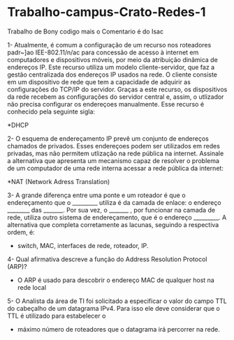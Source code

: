 # Trabalho-campus-Crato-Redes-1

Trabalho de Bony codigo mais o Comentario é do Isac


1- Atualmente, é comum a configuração de um recurso nos roteadores padr~]ao IEE-802.11/n/ac para concessão de acesso à internet em computadores e dispositivos móveis, por meio da atribuição dinâmica de endereços IP. Este recurso utiliza um modelo cliente-servidor, que faz a gestão centralizada dos endereços IP usados na rede. O cliente consiste em um dispositivo de rede que tem a capacidade de adquirir as configurações do TCP/IP do servidor. Graças a este recurso, os dispositivos da rede recebem as configurações do servidor central e, assim, o utlizador não precisa configurar os endereçoes manualmente. Esse recurso é conhecido pela seguinte sigla:

*DHCP

2- O esquema de endereçamento IP prevê um conjunto de endereços chamados de privados. Esses endereçoes podem ser utilizados em redes privadas, mas não permitem utlização na rede pública na internet. Assinale a alternativa que apresenta um mecanismo capaz de resolver o problema de um computador de uma rede interna acessar a rede pública da internet:

*NAT (Network Adress Translation)

3- A grande diferença entre uma ponte e um roteador é que o endereçamento que o _________ utiliza é da camada de enlace: o endereço ________ das _______. Por sua vez, o _______ , por funcionar na camada de rede, utiliza outro sistema de endereçamento, que é o endereço _________. A alternativa que completa corretamente as lacunas, seguindo a respectiva ordem, é:

* switch, MAC, interfaces de rede, roteador, IP.

4- Qual afirmativa descreve a função do Address Resolution Protocol (ARP)?

* O ARP é usado para descobrir o endereço MAC de qualquer host na rede local

5- O Analista da área de TI foi solicitado a especificar o valor do campo TTL do cabeçalho de um datagrama IPv4. Para isso ele deve considerar que o TTL é utilizado para estabelecer o

* máximo número de roteadores que o datagrama irá percorrer na rede.

